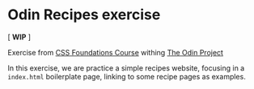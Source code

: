 # Odin Recipes exercise

\[ **WIP** ]

Exercise from [CSS Foundations Course](https://www.theodinproject.com/paths/foundations/courses/foundations) withing [The Odin Project](https://www.theodinproject.com)

In this exercise, we are practice a simple recipes website, focusing in a `index.html` boilerplate page, linking to some recipe pages as examples.
